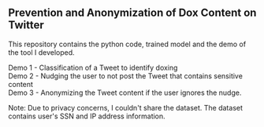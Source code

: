 
## Prevention and Anonymization of Dox Content on Twitter

This repository contains the python code, trained model and the demo of the tool I developed. 

Demo 1 - Classification of a Tweet to identify doxing  <br>
Demo 2 - Nudging the user to not post the Tweet that contains sensitive content  <br>
Demo 3 - Anonymizing the Tweet content if the user ignores the nudge.  <br>

Note: Due to privacy concerns, I couldn't share the dataset. The dataset contains user's SSN and IP address information.
